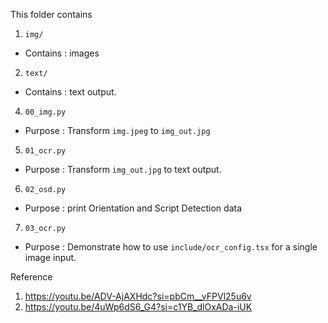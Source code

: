 This folder contains
1.  `img/`
-   Contains : images
2.  `text/`
-   Contains : text output.
4.  `00_img.py`
-   Purpose :  Transform `img.jpeg` to `img_out.jpg`
5.  `01_ocr.py`
-   Purpose : Transform `img_out.jpg` to text output.
6.  `02_osd.py`
-   Purpose : print Orientation and Script Detection data
7.  `03_ocr.py`
-   Purpose : Demonstrate how to use `include/ocr_config.tsx` for a single image input.

Reference
1.  https://youtu.be/ADV-AjAXHdc?si=pbCm__vFPVl25u6v
2.  https://youtu.be/4uWp6dS6_G4?si=c1YB_dlOxADa-iUK
